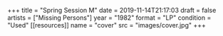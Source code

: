 +++
title = "Spring Session M"
date = 2019-11-14T21:17:03
draft = false
artists = ["Missing Persons"]
year = "1982"
format = "LP"
condition = "Used"
[[resources]]
  name = "cover"
  src = "images/cover.jpg"
+++
